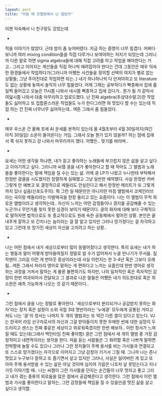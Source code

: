 ```yaml
---
layout: post
title: "어릴 때 모텔방에서 난 얼었지"
---
```


이젠 익숙해서 니 친구랑도 갔었는데

-

적을 이야기가 많았다. 근데 밤이 좀 늦어버렸다. 지금 하는 증명이 너무 힘겹다. 어쩌다보니까 여러 mixing condition들을 직접 다루거나 보여야하는 처지가 되었는데 그러니까 다른 말로 하면 sigma algebra들에 대해 직접 고려를 하고 작업을 해야한다는 거고.. 그리고 이어지는 계산들을 직접 하나씩 때려잡아야 한다는 건데 그동안은 매우 익숙한 환경들에서 작업하다가(그러니까 어쨌든 사건들을 정의할 선택의 여지가 별로 없는 상황들; 그냥 주어진대로 작업하면 되는..) 내가 하나하나씩 다 만져야하고 또 literature도 없는 상황에 놓여서 솔직히 너무 힘들었다. 어제 그제는 공부하다가 빡종해서 집에 좀 일찍 들어갔고 오늘은 11시쯤 나와서 네시쯤 빡종하고 집에 갔다가.. 뭔가 될 거 같아서 여덟시쯤 나와서 대충 마무리하고 업로드했다. 난 진짜 algebra(추상대수말고)한 작업들도 싫어하고 또 집합론스러운 작업들도 누가 한다그러면 와 멋있다 할 수는 있는데 직접 하는 건 진짜 너무너무 싫어하는데.. 여튼 그래서 좀 힘들었다. 

-

매우 우스운 건 올해 초에 AI 운세를 본적이 있는데 올 4월초부터 4월 30일까지(여긴 아직 30일임) 소운이 들어온다는 거임. 그래서 오늘 뭔가 있지 않을까? 하는 맘에 집에서 쭉 쉬지 못하고 걍 나와서 마무리까지 했다. 어쨌든.. 맞기를 바라며..

-

요새는 어떤 생각을 하냐면, 내가 듣고 좋아하는 노래들에 부끄럽지 않은 삶을 살고 싶다고 이야기하고 싶다. 그러니까 씨잼 킁을 내가 좋아한다고 할 때 적어도 그 앨범과 노래들을 좋아한다는 말에 책임을 질 수는 있는 삶. 어제 킁 LP가 나왔고 누나한테 부탁해서 한정반 광클을 시도했지만 장렬하게 실패했고 그냥 일반판 예약했다. 사실 한정반 커버 그렇게 안 예쁘고 또 결정적으로 메들리도 안실린다고 해서 한정반 메리트가 또 그렇게까지 있나 싶음(신포도주의). 뭐 그런 일 때문만은 아니지만 마침 앨범에서 코케인러브라는 곡이랑 메들리라는 미발매곡을 한창 돌리고 있는 요즘이다. 나는 이 앨범이 무척 외로운 앨범이라고 생각하는데.. 자신이 느끼는 어떤 감정들이나 경지를 공감해줄 수 있는 누군가나 무언가를 찾지 못한 심경이 보이기 때문이다. 킁의 화자에 대해 보다 구체적으로 말하자면 법적으로도 또 종교적으로도 원래 속한 공동체에서 멀어진 상황. 본인은 끝내주게 잘하고 또 간지나는 놈이라는 걸 잘 알고 있지만 그러나 망가졌다는 걸 자각하고 있고 그런데 또 망가진 세상이 자신을 고치려고 하는 상황..

-

나는 어떤 점에서 내가 세상으로부터 많이 동떨어졌다고 생각한다. 특히 요새는 내가 하는 행동과 말이 어떻게 받아들여질지 정말로 알 수가 없어져서 누굴 만나기가 무서움. 침착맨이 그러길 이런 게 번아웃 증상이라는데 사실 이런지는 한 3-4년 혹은 그보다 오래됨.. 여튼 그래서 차라리 영어로 말하는 게 편하다고 느끼는 요즘인데 한번 영어로 생각하는 과정을 거쳐서 말하는 게 물론 불편하기도 하지만, 나의 일차적인 혹은 즉자적인 감정이 한번 여과되어서 전달되고 그 결과로 나온 말들은 어쨌든 내가 의도한대로 혹은 최소한은 예측 가능하게 나오는 것 같기 때문이다.. 

-

그런 점에서 킁을 나는 정말로 좋아한다. '세상으로부터 분리되거나 공감받지 못하는 화자'라는 장치 혹은 설정이 소위 국힙 3대 명반이라는 '누에킁' 모두에게 공통된 거라고 쳐도 나는 '킁'의 정서는 나머지 두 개의 앨범과는 또 약간 다른 결이 있다고 믿는다. VJ는 한국어 라임 선구자로서의 자신과 그걸 받아들이지 못한 우매한 씬에 대한 실망이 두드러지고 센스는 진짜 좆같은 세상이고 외로워죽겠지만 한번 해보자.. 이런 정서가 느껴질 때도 있는데(그래서 백인타임 진짜 좋아함) 킁은 그런 점에서 세 개의 앨범 중 가장 감정적이고 내면적이라는 생각을 한다. 처음 듣는 사람들은 그 화려함 혹은 나쁘게 말하면 천박함에 놀랄 수도 있으나 그러나 그런 장치들이 주께 용서를 비는 가사들과 연결되고 또 스스로 망가졌다는 자각으로 이어지고 그냥 감정이 거기서 그칠 때. 그니까 나는 존나 멋있고 누구보다 잘하고 또 즐기면서 살고 있지만 그러나, 사실은 잃어버린 게 있고 또 아마 주께 용서받을 수 있는 삶은 아닐 것이며 심지어 가끔은 나조차 날 못믿는다고 지나가듯 이야기할 때.. 나는 씨잼이 그런 가사들을 던지는 순간들이 너무 멋지고 좋고 그리고 내가 겪는 종류의 외로움을 많은 점에서 공감해준다고 생각한다. 그런 점에서 이런 앨범과 가사를 좋아한다고 말하는, 그런 감정들에 책임을 질 수 있을만큼 멋진 삶을 살고 싶다고 생각함. 
